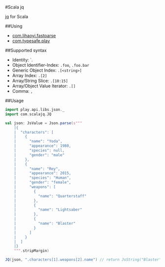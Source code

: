 #Scala jq

[jq](https://stedolan.github.io/jq/) for Scala

##Using 
*  [com.lihaoyi.fastparse](https://github.com/lihaoyi/fastparse/)
*  [com.typesafe.play](https://www.playframework.com/)

##Supported syntax
* Identity: `.
* Object Identifier-Index: `.foo`, `.foo.bar`
* Generic Object Index: `.[<string>]`
* Array Index: `.[2]`
* Array/String Slice: `.[10:15]`
* Array/Object Value Iterator: `.[]`
* Comma: `,`

##Usage
```scala
import play.api.libs.json._
import com.scalajq.JQ

val json: JsValue = Json.parse(s"""
    |{
    |  "characters": [
    |    {
    |      "name": "Yoda",
    |      "appearance": 1980,
    |      "species": null,
    |      "gender": "male"
    |    },
    |    {
    |      "name": "Rey",
    |      "appearance": 2015,
    |      "species": "Human",
    |      "gender": "female",
    |      "weapons": [
    |        {
    |          "name": "Quarterstaff"
    |        },
    |        {
    |          "name": "Lightsaber"
    |        },
    |        {
    |          "name": "Blaster"
    |        }
    |      ]
    |    }
    |  ]
    |}
    """.stripMargin)

JQ(json, ".characters[1].weapons[2].name") // return JsString("Blaster")

```
